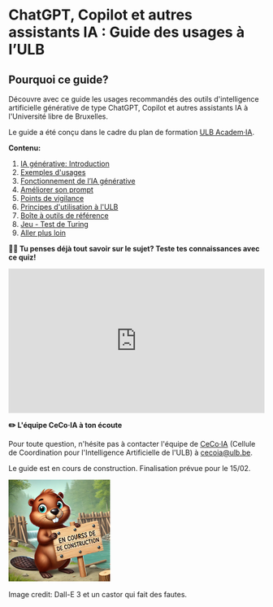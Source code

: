 # ChatGPT, Copilot et autres assistants IA : Guide des usages à l’ULB

## Pourquoi ce guide?

Découvre avec ce guide les usages recommandés des outils d'intelligence artificielle générative de type ChatGPT, Copilot et autres assistants IA à l'Université libre de Bruxelles. 

Le guide a été conçu dans le cadre du plan de formation <a href="https://www.ulb.be/fr/intelligence-artificielle/academ%C2%B7ia-plan-de-formation-pour-lintelligence-artificielle" target="_blank">ULB Academ·IA</a>.

**Contenu:**

1. [IA générative: Introduction](part1)
2. [Exemples d'usages](part2)
3. [Fonctionnement de l’IA générative](part3)
4. [Améliorer son prompt](part4)
5. [Points de vigilance](part5)
6. [Principes d'utilisation à l'ULB](part6)
7. [Boîte à outils de référence](part7)
8. [Jeu - Test de Turing](part8)
9. [Aller plus loin](part9)

</p>

**👩‍🎓 Tu penses déjà tout savoir sur le sujet? Teste tes connaissances avec ce quiz!**

<center>
    <div style="width: 100%;">
        <div style="position: relative; padding-bottom: 56.25%; padding-top: 0; height: 0;"><iframe title="Teste tes connaissances sur l'IA " frameborder="0" width="1200" height="675" style="position: absolute; top: 0; left: 0; width: 100%; height: 100%;" src="https://view.genially.com/675bfde6780f15e3bedbffcf" type="text/html" allowscriptaccess="always" allowfullscreen="true" scrolling="yes" allownetworking="all"></iframe> </div>
    </div>
</center>

</p>

**✏️ L'équipe CeCo·IA à ton écoute**

Pour toute question, n'hésite pas à contacter l'équipe de [CeCo·IA](https://www.ulb.be/fr/intelligence-artificielle/academ%C2%B7ia-plan-de-formation-pour-lintelligence-artificielle) (Cellule de Coordination pour l'Intelligence Artificielle de l'ULB) à [cecoia@ulb.be](mailto:cecoia@ulb.be). 

Le guide est en cours de construction. Finalisation prévue pour le 15/02.

</p>

![beaver](beaver.png)

</p>

Image credit: Dall-E 3 et un castor qui fait des fautes.




